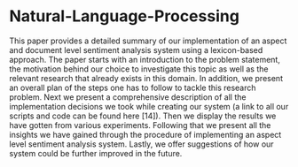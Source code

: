 # Natural-Language-Processing

This paper provides a detailed summary of our implementation of an aspect and document level sentiment analysis system using a lexicon-based approach. 
The paper starts with an introduction to the problem statement, the motivation behind our choice to investigate this topic as well as the relevant research that already exists in this domain. 
In addition, we present an overall plan of the steps one has to follow to tackle this research problem. 
Next we present a comprehensive description of all the implementation decisions we took while creating our system (a link to all our scripts and code can be found here [14]).
Then we display the results we have gotten from various experiments. Following that we present all the insights we have gained through the procedure of implementing an aspect level sentiment analysis system. 
Lastly, we offer suggestions of how our system could be further improved in the future.

